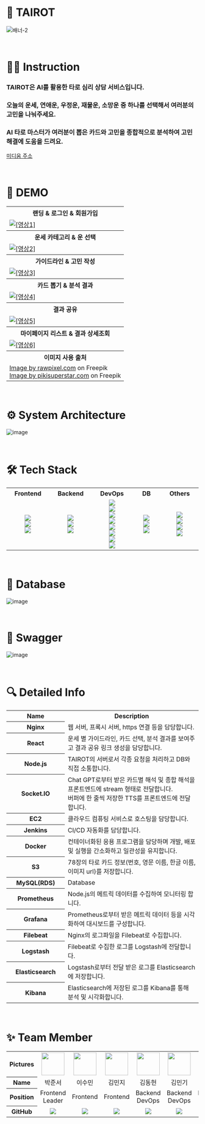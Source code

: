 # 🧙 TAIROT

![배너-2](https://github.com/2023-winter-techeer-sw-bootcamp-TeamF/.github/assets/134985004/7b48e3ed-bfbb-467b-8344-0a753d043a6b)


</br>

# 👩‍💻 Instruction
### TAIROT은 AI를 활용한 타로 심리 상담 서비스입니다.
### 오늘의 운세, 연애운, 우정운, 재물운, 소망운 중 하나를 선택해서 여러분의 고민을 나눠주세요.
### AI 타로 마스터가 여러분이 뽑은 카드와 고민을 종합적으로 분석하여 고민 해결에 도움을 드려요.

[미디움 주소](https://medium.com/p/d620377f2a4d)

</br>

# 🌈 DEMO
<!--
| 메인화면 & 로그인 & 회원가입 | 운세별 카테고리 선택 |
| :---: | :---: |
| ![영상1](https://localhost) | ![영상2](https://localhost) |
| **운세 설명 & 고민 작성 & 카드 뽑기 이동** | **카드 뽑기 및 결과 페이지 이동** |
| ![영상1](https://localhost) | ![영상2](https://localhost) |
| **샘플 추가 1** | **샘플 추가 2** |
| ![영상1](https://localhost) | ![영상2](https://localhost) |
-->

<table width="1000">
<tr>
  <th>랜딩 & 로그인 & 회원가입</th>
</tr>
<tr>
  <td><a href="https://tairot.online"><img src="https://github.com/2023-winter-techeer-sw-bootcamp-TeamF/.github/assets/134985004/8a9f9438-16a8-409a-8199-4f2977f61dee" alt="[영상1]"/></a></td>
</tr>
<tr>
  <th>운세 카테고리 & 운 선택</th>
</tr>
<tr>
  <td><a href="https://tairot.online/fortuneselect"><img src="https://github.com/2023-winter-techeer-sw-bootcamp-TeamF/.github/assets/134985004/f26f6691-d423-4a09-bc2c-2c66a7d2c5f5" alt="[영상2]"/></a></td>
</tr>
<tr>
  <th>가이드라인 & 고민 작성</th>
</tr>
<tr>
  <td><a href=""><img src="https://github.com/2023-winter-techeer-sw-bootcamp-TeamF/.github/assets/134985004/cc8d4dad-be74-46f2-b171-cc15025fa551" alt="[영상3]"/></a></td>
</tr>
<tr>
  <th>카드 뽑기 & 분석 결과</th>
</tr>
<tr>
  <td><a href=""><img src="https://github.com/2023-winter-techeer-sw-bootcamp-TeamF/.github/assets/134985004/718b4d52-788d-48a3-91e8-cd3f7051d834" alt="[영상4]"/></a></td>
</tr>
<tr>
  <th>결과 공유</th>
</tr>
<tr>
  <td><a href=""><img src="https://github.com/2023-winter-techeer-sw-bootcamp-TeamF/.github/assets/134985004/9a508646-bb38-4bea-93bb-3be35cbe633d" alt="[영상5]"/></a></td>
</tr>
<tr>
  <th>마이페이지 리스트 & 결과 상세조회</th>
</tr>
<tr>
  <td><a href=""><img src="https://github.com/2023-winter-techeer-sw-bootcamp-TeamF/.github/assets/134985004/19b7ada7-28cc-4c93-bc9a-2b5f83a17c16" alt="[영상6]"/></a></td>
</tr>
  <tr>
    <th>이미지 사용 출처</th>
  </tr>
  <tr>
    <td>
      <a href="https://www.freepik.com/free-vector/mystical-golden-frame-black-background_16330785.htm">Image by rawpixel.com</a> on Freepik</br>
      <a href="https://www.freepik.com/free-vector/hand-drawn-mystical-tarot-mobile-wallpaper_21862422.htm">Image by pikisuperstar.com</a> on Freepik</br>
    </td>
  </tr>
</table>

</br>

# ⚙ System Architecture
![image](https://github.com/2023-winter-techeer-sw-bootcamp-TeamF/.github/assets/106370941/28e4d46c-74d1-4089-b118-4f1a86f124ff)


</br>

# 🛠 Tech Stack
<!--
| Frontend | Backend | DevOps | DB | Others |
| :---: | :---: | :---: | :---: | :---: |
|![TypeScript](https://img.shields.io/badge/TypeScript-3178C6?style=for-the-badge&logo=TypeScript&logoColor=white)<br> ![React](https://img.shields.io/badge/React-61DAFB?style=for-the-badge&logo=React&logoColor=white)<br> ![Vite](https://img.shields.io/badge/vite-646CFF?style=for-the-badge&logo=vite&logoColor=white)<br>| ![JavaScript](https://img.shields.io/badge/javascript-F7DF1E?style=for-the-badge&logo=javascript&logoColor=white)<br> ![Node.js](https://img.shields.io/badge/Node.js-499848?style=for-the-badge&logo=nodedotjs&logoColor=white)<br> ![Socket.io](https://img.shields.io/badge/socket.io-010101?style=for-the-badge&logo=socketdotio&logoColor=white)<br>|![AMAZON_EC2](https://img.shields.io/badge/AMAZON_EC2-FF9900?style=for-the-badge&logo=AMAZONEC2&logoColor=white)<br> ![Jenkins](https://img.shields.io/badge/jenkins-D24939?style=for-the-badge&logo=jenkins&logoColor=white)<br> ![Docker](https://img.shields.io/badge/Docker-2496ED?style=for-the-badge&logo=Docker&logoColor=white)<br> ![NGINX](https://img.shields.io/badge/NGINX-009639?style=for-the-badge&logo=NGINX&logoColor=white)<br> ![Cadvisor](https://img.shields.io/badge/Cadvisor-34E0A1?style=for-the-badge&logo=tripadvisor&logoColor=white)<br>![Prometheus](https://img.shields.io/badge/Prometheus-E6522C?style=for-the-badge&logo=Prometheus&logoColor=white)<br> ![Grafana](https://img.shields.io/badge/Grafana-F46800?style=for-the-badge&logo=Grafana&logoColor=white)<br>![ELK stack](https://img.shields.io/badge/ELK_stack-005571?style=for-the-badge&logo=Elastic&logoColor=white)|![MySql](https://img.shields.io/badge/MySql-4479A1?style=for-the-badge&logo=MySql&logoColor=white)<br> ![AMAZON_RDS](https://img.shields.io/badge/AMAZON_RDS-527FFF?style=for-the-badge&logo=AMAZONRDS&logoColor=white) <br> ![AMAZON_S3](https://img.shields.io/badge/AMAZON_S3-569A31?style=for-the-badge&logo=AMAZONS3&logoColor=white)<br>|![Swagger](https://img.shields.io/badge/Swagger-85EA2D?style=for-the-badge&logo=Swagger&logoColor=white)<br>![Notion](https://img.shields.io/badge/Notion-000000?style=for-the-badge&logo=Notion&logoColor=white)<br>![Slack](https://img.shields.io/badge/Slack-4A154B?style=for-the-badge&logo=Slack&logoColor=white)<br>![POSTMAN](https://img.shields.io/badge/POSTMAN-FF6C37?style=for-the-badge&logo=POSTMAN&logoColor=white)<br>
-->

<table width="1000">
<tr>
  <th width="200">Frontend</th>
  <th width="200">Backend</th>
  <th width="200">DevOps</th>
  <th width="200">DB</th>
  <th width="200">Others</th>
</tr>
<tr>
  <td align="center">
    <img src="https://img.shields.io/badge/TypeScript-3178C6?style=for-the-badge&logo=TypeScript&logoColor=white"/></br>
    <img src="https://img.shields.io/badge/React-61DAFB?style=for-the-badge&logo=React&logoColor=white"/></br>
    <img src="https://img.shields.io/badge/vite-646CFF?style=for-the-badge&logo=vite&logoColor=white"/></br>
  </td>
  <td align="center">
    <img src="https://img.shields.io/badge/javascript-F7DF1E?style=for-the-badge&logo=javascript&logoColor=white"/></br>
    <img src="https://img.shields.io/badge/Node.js-499848?style=for-the-badge&logo=nodedotjs&logoColor=white"/></br>
    <img src="https://img.shields.io/badge/socket.io-010101?style=for-the-badge&logo=socketdotio&logoColor=white"/></br>
  </td>
  <td align="center">
    <img src="https://img.shields.io/badge/AMAZON_EC2-FF9900?style=for-the-badge&logo=AMAZONEC2&logoColor=white"/></br>
    <img src="https://img.shields.io/badge/jenkins-D24939?style=for-the-badge&logo=jenkins&logoColor=white"/></br>
    <img src="https://img.shields.io/badge/Docker-2496ED?style=for-the-badge&logo=Docker&logoColor=white"/></br>
    <img src="https://img.shields.io/badge/NGINX-009639?style=for-the-badge&logo=NGINX&logoColor=white"/></br>
    <img src="https://img.shields.io/badge/Cadvisor-34E0A1?style=for-the-badge&logo=tripadvisor&logoColor=white"/></br>
    <img src="https://img.shields.io/badge/Prometheus-E6522C?style=for-the-badge&logo=Prometheus&logoColor=white"/></br>
    <img src="https://img.shields.io/badge/Grafana-F46800?style=for-the-badge&logo=Grafana&logoColor=white"/></br>
    <img src="https://img.shields.io/badge/ELK_stack-005571?style=for-the-badge&logo=Elastic&logoColor=white"/></br>
  </td>
  <td align="center">
    <img src="https://img.shields.io/badge/MySql-4479A1?style=for-the-badge&logo=MySql&logoColor=white"/></br>
    <img src="https://img.shields.io/badge/AMAZON_RDS-527FFF?style=for-the-badge&logo=AMAZONRDS&logoColor=white"/></br>
    <img src="https://img.shields.io/badge/AMAZON_S3-569A31?style=for-the-badge&logo=AMAZONS3&logoColor=white"/></br>
  </td>
  <td align="center">
    <img src="https://img.shields.io/badge/Swagger-85EA2D?style=for-the-badge&logo=Swagger&logoColor=white"/></br>
    <img src="https://img.shields.io/badge/Notion-000000?style=for-the-badge&logo=Notion&logoColor=white"/></br>
    <img src="https://img.shields.io/badge/Slack-4A154B?style=for-the-badge&logo=Slack&logoColor=white"/></br>
    <img src="https://img.shields.io/badge/POSTMAN-FF6C37?style=for-the-badge&logo=POSTMAN&logoColor=white"/></br>
  </td>
</tr>
</table>

</br>

# 💾 Database

![image](https://github.com/2023-winter-techeer-sw-bootcamp-TeamF/.github/assets/106370941/5ae2252f-5733-45cc-aba9-72d3f04158b1)

</br>

# 📜 Swagger

![image](https://github.com/2023-winter-techeer-sw-bootcamp-TeamF/.github/assets/106370941/ed18964e-578f-4d4f-8cde-e5f1cdbc045b)

</br>

# 🔍 Detailed Info
<!--
**NAME** | **Description**
:---:|:---:
|불라 | 불라 |
-->

<table width="1000">
<tbody>
<tr>
  <th width="200">Name</th>
  <th width="800">Description</th>
</tr>
<tr>
  <th>Nginx</th>
  <td>웹 서버, 프록시 서버, https 연결 등을 담당합니다.</td>
</tr>
<tr>
  <th>React</th>
  <td>운세 별 가이드라인, 카드 선택, 분석 결과를 보여주고 결과 공유 링크 생성을 담당합니다.</td>
</tr>
<tr>
  <th>Node.js</th>
  <td>TAIROT의 서버로서 각종 요청을 처리하고 DB와 직접 소통합니다.</td>
</tr>
<tr>
  <th>Socket.IO</th>
  <td>
    Chat GPT로부터 받은 카드별 해석 및 종합 해석을 프론트엔드에 stream 형태로 전달합니다.</br>
    버퍼에 한 줄씩 저장한 TTS를 프론트엔드에 전달합니다.
  </td>
</tr>
<tr>
  <th>EC2</th>
  <td>클라우드 컴퓨팅 서비스로 호스팅을 담당합니다.</td>
</tr>
<tr>
  <th>Jenkins</th>
  <td>CI/CD 자동화를 담당합니다.</td>
</tr>
<tr>
  <th>Docker</th>
  <td>컨테이너화된 응용 프로그램을 담당하며 개발, 배포 및 실행을 간소화하고 일관성을 유지합니다.</td>
</tr>
<tr>
  <th>S3</th>
  <td>78장의 타로 카드 정보(번호, 영문 이름, 한글 이름, 이미지 url)를 저장합니다.</td>
</tr>
<tr>
  <th>MySQL(RDS)</th>
  <td>Database</td>
</tr>
<tr>
  <th>Prometheus</th>
  <td>Node.js의 메트릭 데이터를 수집하여 모니터링 합니다.</td>
</tr>
<tr>
  <th>Grafana</th>
  <td>Prometheus로부터 받은 메트릭 데이터 등을 시각화하여 대시보드를 구성합니다.</td>
</tr>
<tr>
  <th>Filebeat</th>
  <td>Nginx의 로그파일을 Filebeat로 수집합니다.</td>
</tr>
<tr>
  <th>Logstash</th>
  <td>Filebeat로 수집한 로그를 Logstash에 전달합니다.</td>
</tr>
<tr>
  <th>Elasticsearch</th>
  <td>Logstash로부터 전달 받은 로그를 Elasticsearch에 저장합니다.</td>
</tr>
<tr>
  <th>Kibana</th>
  <td>Elasticsearch에 저장된 로그를 Kibana를 통해 분석 및 시각화합니다.</td>
</tr>
</tbody>
</table>

</br>

# ✨ Team Member

<table width="1000">
<thead>
</thead>
<tbody>
<tr>
<th>Pictures</th>
<td width="100" align="center">
<a href="https://github.com/JSWING5267r">
<img src="https://github.com/2023-winter-techeer-sw-bootcamp-TeamF/.github/assets/106370941/71a8b5b0-6c5d-4182-ac76-0b0eb865719a" width="60" height="60">
</a>
</td>
<td width="100" align="center">
<a href="https://github.com/Sum1nLee">
<img src="https://github.com/2023-winter-techeer-sw-bootcamp-TeamF/.github/assets/106370941/9869eaa2-e7c5-4520-a254-db1fc2aa8991" width="60" height="60">
</a>
</td>
<td width="100" align="center">
<a href="https://github.com/allykim061">
<img src="https://github.com/2023-winter-techeer-sw-bootcamp-TeamF/.github/assets/106370941/fc15c8b8-881b-4637-8ad9-d01efb1f9a8d" width="60" height="60">
</a>
</td>
<td width="100" align="center">
<a href="https://github.com/heondong9265">
<img src="https://github.com/2023-winter-techeer-sw-bootcamp-TeamF/.github/assets/106370941/dff90094-d5c6-439a-808a-5149d7e2faeb" width="60" height="60">
</a>
</td>
<td width="100" align="center">
<a href="https://github.com/kimm0302">
<img src="https://github.com/2023-winter-techeer-sw-bootcamp-TeamF/.github/assets/106370941/c7298161-01c4-4b1e-8977-79a03bd3dbef" width="60" height="60">
</a>
</td>
<td width="100" align="center">
<a href="https://github.com/kalsteve">
<img src="https://github.com/2023-winter-techeer-sw-bootcamp-TeamF/.github/assets/106370941/ef01502c-1995-4fe1-8733-4a456a4a00ea" width="60" height="60">
</a>
</td>
<td width="100" align="center">
<a href="https://github.com/hannaxannah">
<img src="https://github.com/2023-winter-techeer-sw-bootcamp-TeamF/.github/assets/106370941/0d94107a-b337-47d2-acc3-8c98c58f9f85" width="60" height="60">
</a>
</td>
</tr>
<tr>
<th>Name</th>
<td width="100" align="center">박준서</td>
<td width="100" align="center">이수민</td>
<td width="100" align="center">김민지</td>
<td width="100" align="center">김동헌</td>
<td width="100" align="center">김민기</td>
<td width="100" align="center">김윤기</td>
<td width="100" align="center">설한나</td>
</tr>
<tr>
<th>Position</th>
<td width="150" align="center">
Frontend<br>
Leader<br>
</td>
<td width="150" align="center">
Frontend<br>
</td>
<td width="150" align="center">
Frontend<br>
</td>
<td width="150" align="center">
Backend<br>
DevOps<br>
</td>
<td width="150" align="center">
Backend<br>
DevOps<br>
</td>
<td width="150" align="center">
Backend<br>
DevOps<br>
</td>
<td width="150" align="center">
Backend<br>
DevOps<br>
</td>
</tr>
<tr>
<th>GitHub</th>
<td width="100" align="center">
<a href="https://github.com/JSWING5267">
<img src="http://img.shields.io/badge/JSWING5267-green?style=social&logo=github"/>
</a>
</td>
<td width="100" align="center">
<a href="https://github.com/Sum1nLee">
<img src="http://img.shields.io/badge/Sum1nLee-green?style=social&logo=github"/>
</a>
</td>
<td width="100" align="center">
<a href="https://github.com/allykim061">
<img src="http://img.shields.io/badge/allykim061-green?style=social&logo=github"/>
</a>
</td>
<td width="100" align="center">
<a href="https://github.com/heondong9265">
<img src="http://img.shields.io/badge/heondong9265-green?style=social&logo=github"/>
</a>
</td>
<td width="100" align="center">
<a href="https://github.com/kimm0302">
<img src="http://img.shields.io/badge/kimm0302-green?style=social&logo=github"/>
</a>
</td>
<td width="100" align="center">
<a href="https://github.com/kalsteve">
<img src="http://img.shields.io/badge/kalsteve-green?style=social&logo=github"/>
</a>
</td>
<td width="100" align="center">
<a href="https://github.com/hannaxannah">
<img src="http://img.shields.io/badge/hannaxannah-green?style=social&logo=github"/>
</a>
</td>
</tr>
</tbody>
</table>
